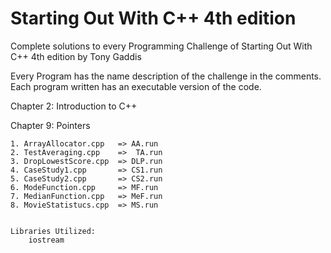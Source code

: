 # Starting Out With C++ 4th edition

Complete solutions to every Programming Challenge of 
Starting Out With C++ 4th edition by Tony Gaddis

Every Program has the name description of the 
challenge in the comments.
Each program written has an executable version of the code.

Chapter 2: Introduction to C++






Chapter 9: Pointers

	1. ArrayAllocator.cpp   => AA.run
	2. TestAveraging.cpp    =>  TA.run
	3. DropLowestScore.cpp  => DLP.run
	4. CaseStudy1.cpp       => CS1.run
	5. CaseStudy2.cpp       => CS2.run
	6. ModeFunction.cpp     => MF.run
	7. MedianFunction.cpp   => MeF.run
	8. MovieStatistucs.cpp  => MS.run
	
	
	Libraries Utilized: 
		iostream

